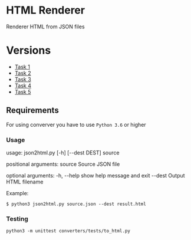 
# HTML Renderer

Renderer HTML from JSON files

# Versions
- [Task 1](https://github.com/Eugene-Kuzmenko/render_html_from_json/tree/feature/task_1) 
- [Task 2](https://github.com/Eugene-Kuzmenko/render_html_from_json/tree/feature/task_2) 
- [Task 3](https://github.com/Eugene-Kuzmenko/render_html_from_json/tree/feature/task_3) 
- [Task 4](https://github.com/Eugene-Kuzmenko/render_html_from_json/tree/feature/task_4) 
- [Task 5](https://github.com/Eugene-Kuzmenko/render_html_from_json/tree/feature/task_5) 

## Requirements

For using converver you have to use `Python 3.6` or higher


### Usage
usage: json2html.py [-h] [--dest DEST] source

positional arguments:
  source       Source JSON file

optional arguments:
  -h, --help   show help message and exit
  --dest Output HTML filename

Example:

```
$ python3 json2html.py source.json --dest result.html
```


### Testing
```
python3 -m unittest converters/tests/to_html.py 
```
